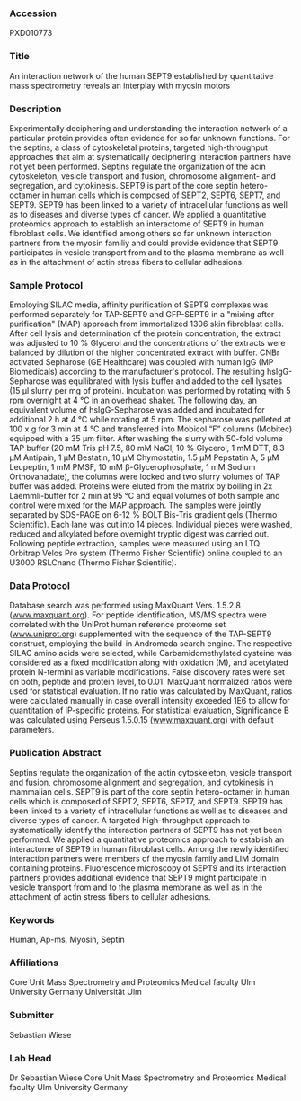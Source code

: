 ### Accession
PXD010773

### Title
An interaction network of the human SEPT9 established by quantitative mass spectrometry reveals an interplay with myosin motors

### Description
Experimentally deciphering and understanding the interaction network of a particular protein provides often evidence for so far unknown functions. For the septins, a class of cytoskeletal proteins, targeted high-throughput approaches that aim at systematically deciphering interaction partners have not yet been performed. Septins regulate the organization of the acin cytoskeleton, vesicle transport and fusion, chromosome alignment- and segregation, and cytokinesis. SEPT9 is part of the core septin hetero-octamer in human cells which is composed of SEPT2, SEPT6, SEPT7, and SEPT9. SEPT9 has been linked to a variety of intracellular functions as well as to diseases and diverse types of cancer. We applied a quantitative proteomics approach to establish an interactome of SEPT9 in human fibroblast cells. We identified among others so far unknown interaction partners from the myosin familiy and could provide evidence that SEPT9 participates in vesicle transport from and to the plasma membrane as well as in the attachment of actin stress fibers to cellular adhesions.

### Sample Protocol
Employing SILAC media, affinity purification of SEPT9 complexes was performed separately for TAP-SEPT9 and GFP-SEPT9 in a "mixing after purification" (MAP) approach from immortalized 1306 skin fibroblast cells. After cell lysis and determination of the protein concentration, the extract was adjusted to 10 % Glycerol and the concentrations of the extracts were balanced by dilution of the higher concentrated extract with buffer. CNBr activated Sepharose (GE Healthcare) was coupled with human IgG (MP Biomedicals) according to the manufacturer's protocol. The resulting hsIgG-Sepharose was equilibrated with lysis buffer and added to the cell lysates (15 µl slurry per mg of protein). Incubation was performed by rotating with 5 rpm overnight at 4 °C in an overhead shaker. The following day, an equivalent volume of hsIgG-Sepharose was added and incubated for additional 2 h at 4 °C while rotating at 5 rpm. The sepharose was pelleted at 100 x g for 3 min at 4 °C and transferred into Mobicol “F” columns (Mobitec) equipped with a 35 µm filter. After washing the slurry with 50-fold volume TAP buffer (20 mM Tris pH 7.5, 80 mM NaCl, 10 % Glycerol, 1 mM DTT, 8.3 μM Antipain, 1 μM Bestatin, 10 μM Chymostatin, 1.5 μM Pepstatin A, 5 μM Leupeptin, 1 mM PMSF, 10 mM β-Glycerophosphate, 1 mM Sodium Orthovanadate), the columns were locked and two slurry volumes of TAP buffer was added. Proteins were eluted from the matrix by boiling in 2x Laemmli-buffer for 2 min at 95 °C and equal volumes of both sample and control were mixed for the MAP approach. The samples were jointly separated by SDS-PAGE on 6-12 % BOLT Bis-Tris gradient gels (Thermo Scientific). Each lane was cut into 14 pieces. Individual pieces were washed, reduced and alkylated before overnight tryptic digest was carried out. Following peptide extraction, samples were measured using an LTQ Orbitrap Velos Pro system (Thermo Fisher Scientific) online coupled to an U3000 RSLCnano (Thermo Fisher Scientific).

### Data Protocol
Database search was performed using MaxQuant Vers. 1.5.2.8 (www.maxquant.org). For peptide identification, MS/MS spectra were correlated with the UniProt human reference proteome set (www.uniprot.org) supplemented with the sequence of the TAP-SEPT9 construct, employing the build-in Andromeda search engine. The respective SILAC amino acids were selected, while Carbamidomethylated cysteine was considered as a fixed modification along with oxidation (M), and acetylated protein N-termini as variable modifications. False discovery rates were set on both, peptide and protein level, to 0.01. MaxQuant normalized ratios were used for statistical evaluation. If no ratio was calculated by MaxQuant, ratios were calculated manually in case overall intensity exceeded 1E6 to allow for quantitation of IP-specific proteins. For statistical evaluation, Significance B was calculated using Perseus 1.5.0.15 (www.maxquant.org) with default parameters.

### Publication Abstract
Septins regulate the organization of the actin cytoskeleton, vesicle transport and fusion, chromosome alignment and segregation, and cytokinesis in mammalian cells. SEPT9 is part of the core septin hetero-octamer in human cells which is composed of SEPT2, SEPT6, SEPT7, and SEPT9. SEPT9 has been linked to a variety of intracellular functions as well as to diseases and diverse types of cancer. A targeted high-throughput approach to systematically identify the interaction partners of SEPT9 has not yet been performed. We applied a quantitative proteomics approach to establish an interactome of SEPT9 in human fibroblast cells. Among the newly identified interaction partners were members of the myosin family and LIM domain containing proteins. Fluorescence microscopy of SEPT9 and its interaction partners provides additional evidence that SEPT9 might participate in vesicle transport from and to the plasma membrane as well as in the attachment of actin stress fibers to cellular adhesions.

### Keywords
Human, Ap-ms, Myosin, Septin

### Affiliations
Core Unit Mass Spectrometry and Proteomics Medical faculty Ulm University Germany
Universität Ulm

### Submitter
Sebastian Wiese

### Lab Head
Dr Sebastian Wiese
Core Unit Mass Spectrometry and Proteomics Medical faculty Ulm University Germany


